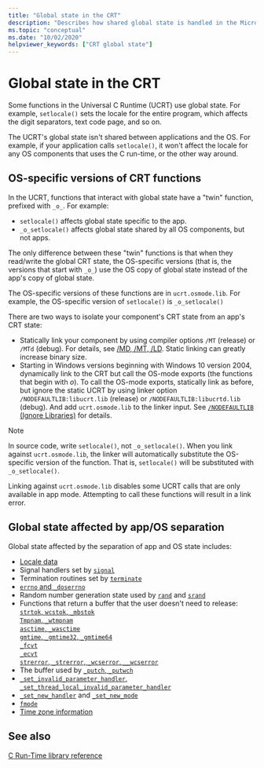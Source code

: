 ```yaml
---
title: "Global state in the CRT"
description: "Describes how shared global state is handled in the Microsoft Universal C Runtime." 
ms.topic: "conceptual"
ms.date: "10/02/2020"
helpviewer_keywords: ["CRT global state"]
---
```


# Global state in the CRT

Some functions in the Universal C Runtime (UCRT) use global state. For example, `setlocale()` sets the locale for the entire program, which affects the digit separators, text code page, and so on.

The UCRT's global state isn't shared between applications and the OS. For example, if your application calls `setlocale()`, it won't affect the locale for any OS components that uses the C run-time, or the other way around.

## OS-specific versions of CRT functions

In the UCRT, functions that interact with global state have a "twin" function, prefixed with `_o_`. For example:

- `setlocale()` affects global state specific to the app.
- `_o_setlocale()` affects global state shared by all OS components, but not apps.

The only difference between these "twin" functions is that when they read/write the global CRT state, the OS-specific versions (that is, the versions that start with `_o_`) use the OS copy of global state instead of the app's copy of global state.

The OS-specific versions of these functions are in `ucrt.osmode.lib`. For example, the OS-specific version of `setlocale()` is `_o_setlocale()`

There are two ways to isolate your component's CRT state from an app's CRT state:

- Statically link your component by using compiler options `/MT` (release) or `/MTd` (debug). For details, see [/MD, /MT, /LD](../build/reference/md-mt-ld-use-run-time-library.md). Static linking can greatly increase binary size.
- Starting in Windows versions beginning with Windows 10 version 2004, dynamically link to the CRT but call the OS-mode exports (the functions that begin with _o_). To call the OS-mode exports, statically link as before, but ignore the static UCRT by using linker option `/NODEFAULTLIB:libucrt.lib` (release) or `/NODEFAULTLIB:libucrtd.lib` (debug). And add `ucrt.osmode.lib` to the linker input. See [`/NODEFAULTLIB` (Ignore Libraries)](../build/reference/nodefaultlib-ignore-libraries.md) for details.

> [!NOTE]
> In source code,  write `setlocale()`, not `_o_setlocale()`. When you link against `ucrt.osmode.lib`, the linker will automatically substitute the OS-specific version of the function. That is, `setlocale()` will be substituted with `_o_setlocale()`.

Linking against `ucrt.osmode.lib` disables some UCRT calls that are only available in app mode. Attempting to call these functions will result in a link error.

## Global state affected by app/OS separation

Global state affected by the separation of app and OS state includes:

- [Locale data](locale.md)
- Signal handlers set by [`signal`](reference/signal.md)
- Termination routines set by [`terminate`](reference/set-terminate-crt.md)
- [`errno` and `_doserrno`](errno-doserrno-sys-errlist-and-sys-nerr.md)
- Random number generation state used by [`rand`](reference/rand.md) and [`srand`](reference/srand.md)
- Functions that return a buffer that the user doesn't need to release:
    [`strtok`, `wcstok`, `_mbstok`](reference/strtok-strtok-l-wcstok-wcstok-l-mbstok-mbstok-l.md)\
    [`Tmpnam`, `_wtmpnam`](reference/tempnam-wtempnam-tmpnam-wtmpnam.md)\
    [`asctime`, `_wasctime`](reference/asctime-wasctime.md)\
    [`gmtime`, `_gmtime32`, `_gmtime64`](reference/gmtime-gmtime32-gmtime64.md)\
    [`_fcvt`](reference/fcvt.md)\
    [`_ecvt`](reference/ecvt.md)\
    [`strerror`, `_strerror`, `_wcserror`, `__wcserror`](reference/strerror-strerror-wcserror-wcserror.md)
- The buffer used by [`_putch`, `_putwch`](reference/putch-putwch.md)
- [`_set_invalid_parameter_handler`, `_set_thread_local_invalid_parameter_handler`](reference/set-invalid-parameter-handler-set-thread-local-invalid-parameter-handler.md)
- [`_set_new_handler`](reference/set-new-handler.md) and [`_set_new_mode`](reference/set-new-mode.md)
- [`fmode`](text-and-binary-mode-file-i-o.md)
- [Time zone information](time-management.md)

## See also

[C Run-Time library reference](c-run-time-library-reference.md)
